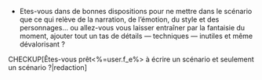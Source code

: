 <!-- Page: #643 Consignes propres au scénario -->

* Etes-vous dans de bonnes dispositions pour ne mettre dans le scénario que ce qui relève de la narration, de l’émotion, du style et des personnages... ou allez-vous vous laisser entraîner par la fantaisie du moment, ajouter tout un tas de détails — techniques — inutiles et même dévalorisant ?

CHECKUP[Êtes-vous prêt<%=user.f_e%> à écrire un scénario et seulement un scénario ?|redaction]